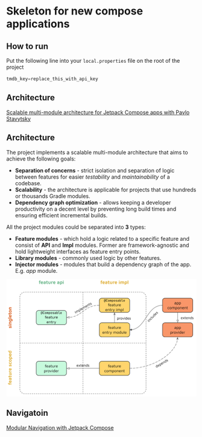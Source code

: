 # Skeleton for new compose applications
## How to run
Put the following line into your `local.properties` file on the root of the project
```gradle
tmdb_key=replace_this_with_api_key
```

## Architecture
[Scalable multi-module architecture for Jetpack Compose apps with Pavlo Stavytsky](https://www.youtube.com/watch?v=j_rEor4YnNc)
## Architecture
The project implements a scalable multi-module architecture that aims to achieve the following goals:
- **Separation of concerns** - strict isolation and separation of logic between features for easier *testability* and *maintainability* of a codebase.
- **Scalability** - the architecture is applicable for projects that use hundreds or thousands Gradle modules.
- **Dependency graph optimization** - allows keeping a developer productivity on a decent level by preventing long build times and ensuring efficient incremental builds.

All the project modules could be separated into **3** types:
- **Feature modules** - which hold a logic related to a specific feature and consist of **API** and **Impl** modules. Former are framework-agnostic and hold lightweight interfaces as feature entry points.
- **Library modules** - commonly used logic by other features.
- **Injector modules** - modules that build a dependency graph of the app. E.g. *app* module.


![Feature module architecture](architecture.png)

## Navigatoin
[Modular Navigation with Jetpack Compose](https://medium.com/google-developer-experts/modular-navigation-with-jetpack-compose-fda9f6b2bef7)
